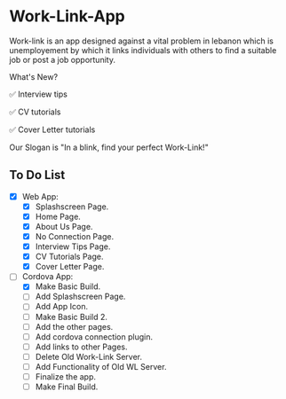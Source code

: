 # Work-Link-App
Work-link is an app designed against a vital problem in lebanon which is unemployement by which it links individuals with others to find a suitable job or post a job opportunity.

What's New?

✅ Interview tips

✅ CV tutorials

✅ Cover Letter tutorials

Our Slogan is "In a blink, find your perfect Work-Link!"

## To Do List
- [x] Web App:
  - [x] Splashscreen Page.
  - [x] Home Page.
  - [x] About Us Page.
  - [x] No Connection Page.
  - [x] Interview Tips Page.
  - [x] CV Tutorials Page.
  - [x] Cover Letter Page.
- [ ] Cordova App:
  - [x] Make Basic Build.
  - [ ] Add Splashscreen Page.
  - [ ] Add App Icon.
  - [ ] Make Basic Build 2.
  - [ ] Add the other pages.
  - [ ] Add cordova connection plugin.
  - [ ] Add links to other Pages.
  - [ ] Delete Old Work-Link Server.
  - [ ] Add Functionality of Old WL Server.
  - [ ] Finalize the app.
  - [ ] Make Final Build.